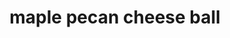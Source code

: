 ---
id: 5c27ae59a0b1f60014eb1a81
servings: 6-8
notes:
directions: 'melt butter in a medium-sized pan on medium heat. once butter begins to bubble
 add pecans
 brown sugar
 and 1 teaspoon kosher salt.

cook for 5 minutes
 stirring frequently. pour pecans onto a sheet of parchment paper and spread evenly to cool.
transfer cooled candied pecans to a food processor and pulse until chopped into small pieces. if you do not have a food processor
 place nuts into a plastic bag and crush them with a rolling pin or kitchen mallet. pour crushed nuts onto a plate or into a bowl.

in a small bowl
 mix room temperature cream cheese with onion powder
 garlic powder
 mustard powder
 and 1 ½ tablespoons maple syrup until well combined.

gather cheese and roll into a ball. roll cheese ball into the nut mixture until cheese is covered with candied pecans.
to serve
 place cheese ball in the center of a serving plate and drizzle it with remaining 1½ teaspoons maple syrup.

surround maple pecan cheese ball with a variety of crackers or toasted pieces of bread.'
ingredients: '1 (8oz) package cream cheese
 softened
1 cup whole pecans (or walnuts)
1 tablespoon unsalted butter
3 tablespoons brown sugar
1 teaspoon kosher salt
½ teaspoon garlic powder
½ teaspoon onion powder
½ teaspoon mustard powder
3 tablespoons maple syrup
 divided'
rating: 5
ease: easy

category: appetizer
href: 'https: //12tomatoes.com/maple-pecan-cheese-ball/'
totalTime: 20 minutes
cookTime:
prepTime:
title: maple pecan cheese ball
path: /maple-pecan-cheese-ball
---